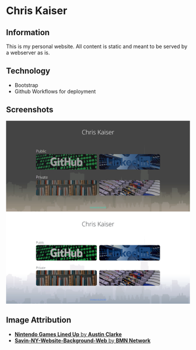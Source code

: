 # Chris Kaiser
## Information
This is my personal website.
All content is static and meant to be served by a webserver as is.

## Technology
 - Bootstrap
 - Github Workflows for deployment

## Screenshots
![Dark Mode Screenshot](.docs/dark-mode.png)
![Dark Mode Screenshot](.docs/light-mode.png)

## Image Attribution
 - [**Nintendo Games Lined Up** by **Austin Clarke**](https://www.flickr.com/photos/185123205@N04/48939329707)
 - [**Savin-NY-Website-Background-Web** by **BMN Network**](https://www.flickr.com/photos/152975694@N02/36401449295)